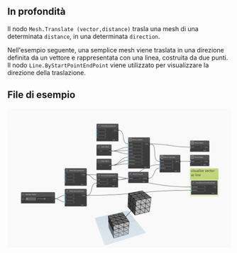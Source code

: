 ## In profondità
Il nodo `Mesh.Translate (vector,distance)` trasla una mesh di una determinata `distance`, in una determinata `direction`.

Nell'esempio seguente, una semplice mesh viene traslata in una direzione definita da un vettore e rappresentata con una linea, costruita da due punti. Il nodo `Line.ByStartPointEndPoint` viene utilizzato per visualizzare la direzione della traslazione.

## File di esempio

![Example](./Autodesk.DesignScript.Geometry.Mesh.Translate(mesh.vector.distance)_img.jpg)

